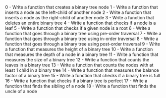 0 - Write a function that creates a binary tree node
1 - Write a function that inserts a node as the left-child of another node
2 - Write a function that inserts a node as the right-child of another node
3 - Write a function that deletes an entire binary tree
4 - Write a function that checks if a node is a leaf
5 - Write a function that checks if a given node is a root
6 - Write a function that goes through a binary tree using pre-order traversal
7 - Write a function that goes through a binary tree using in-order traversal
8 - Write a function that goes through a binary tree using post-order traversal
9 - Write a function that measures the height of a binary tree
10 - Write a function that measures the depth of a node in a binary tree
11 - Write a function that measures the size of a binary tree
12 - Write a function that counts the leaves in a binary tree
13 - Write a function that counts the nodes with at least 1 child in a binary tree
14 - Write a function that measures the balance factor of a binary tree
15 - Write a function that checks if a binary tree is full
16 - Write a function that checks if a binary tree is perfect
17 - Write a function that finds the sibling of a node
18 - Write a function that finds the uncle of a node
